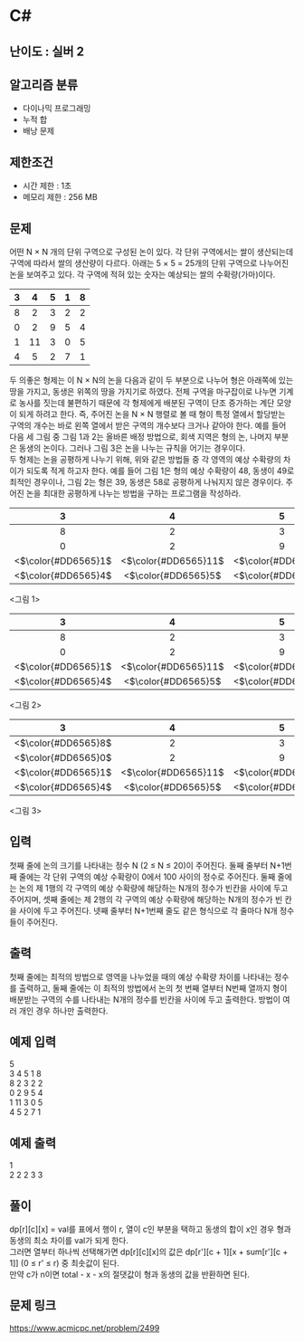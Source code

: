 # C#

## 난이도 : 실버 2

## 알고리즘 분류
  - 다이나믹 프로그래밍
  - 누적 합
  - 배낭 문제

## 제한조건
  - 시간 제한 : 1초
  - 메모리 제한 : 256 MB

## 문제
어떤 N × N 개의 단위 구역으로 구성된 논이 있다. 각 단위 구역에서는 쌀이 생산되는데 구역에 따라서 쌀의 생산량이 다르다. 아래는 5 × 5 = 25개의 단위 구역으로 나누어진 논을 보여주고 있다. 각 구역에 적혀 있는 숫자는 예상되는 쌀의 수확량(가마)이다.<br/>

|3|4|5|1|8|
|:---:|:---:|:---:|:---:|:---:|
|8|2|3|2|2|
|0|2|9|5|4|
|1|11|3|0|5|
|4|5|2|7|1|

두 의좋은 형제는 이 N × N의 논을 다음과 같이 두 부분으로 나누어 형은 아래쪽에 있는 땅을 가지고, 동생은 위쪽의 땅을 가지기로 하였다. 전체 구역을 마구잡이로 나누면 기계로 농사를 짓는데 불편하기 때문에 각 형제에게 배분된 구역이 단조 증가하는 계단 모양이 되게 하려고 한다. 즉, 주어진 논을 N × N 행렬로 볼 때 형이 특정 열에서 할당받는 구역의 개수는 바로 왼쪽 열에서 받은 구역의 개수보다 크거나 같아야 한다. 예를 들어 다음 세 그림 중 그림 1과 2는 올바른 배정 방법으로, 회색 지역은 형의 논, 나머지 부분은 동생의 논이다. 그러나 그림 3은 논을 나누는 규칙을 어기는 경우이다.<br/>
두 형제는 논을 공평하게 나누기 위해, 위와 같은 방법들 중 각 영역의 예상 수확량의 차이가 되도록 적게 하고자 한다. 예를 들어 그림 1은 형의 예상 수확량이 48, 동생이 49로 최적인 경우이나, 그림 2는 형은 39, 동생은 58로 공평하게 나눠지지 않은 경우이다. 주어진 논을 최대한 공평하게 나누는 방법을 구하는 프로그램을 작성하라. <br/>

|3|4|5|1|<$\color{#DD6565}8$|
|:---:|:---:|:---:|:---:|:---:|
|8|2|3|2|<$\color{#DD6565}2$|
|0|2|9|<$\color{#DD6565}5$|<$\color{#DD6565}4$|
|<$\color{#DD6565}1$|<$\color{#DD6565}11$|<$\color{#DD6565}3$|<$\color{#DD6565}0$|<$\color{#DD6565}5$|
|<$\color{#DD6565}4$|<$\color{#DD6565}5$|<$\color{#DD6565}2$|<$\color{#DD6565}7$|<$\color{#DD6565}1$|

<그림 1>

|3|4|5|1|8|
|:---:|:---:|:---:|:---:|:---:|
|8|2|3|2|2|
|0|2|9|<$\color{#DD6565}5$|<$\color{#DD6565}4$|
|<$\color{#DD6565}1$|<$\color{#DD6565}11$|<$\color{#DD6565}3$|<$\color{#DD6565}0$|<$\color{#DD6565}5$|
|<$\color{#DD6565}4$|<$\color{#DD6565}5$|<$\color{#DD6565}2$|<$\color{#DD6565}7$|<$\color{#DD6565}1$|

<그림 2>

|3|4|5|1|8|
|:---:|:---:|:---:|:---:|:---:|
|<$\color{#DD6565}8$|2|3|2|2|
|<$\color{#DD6565}0$|2|9|<$\color{#DD6565}5$|<$\color{#DD6565}4$|
|<$\color{#DD6565}1$|<$\color{#DD6565}11$|<$\color{#DD6565}3$|<$\color{#DD6565}0$|<$\color{#DD6565}5$|
|<$\color{#DD6565}4$|<$\color{#DD6565}5$|<$\color{#DD6565}2$|<$\color{#DD6565}7$|<$\color{#DD6565}1$|

<그림 3>


## 입력
첫째 줄에 논의 크기를 나타내는 정수 N (2 ≤ N ≤ 20)이 주어진다. 둘째 줄부터 N+1번째 줄에는 각 단위 구역의 예상 수확량이 0에서 100 사이의 정수로 주어진다. 둘째 줄에는 논의 제 1행의 각 구역의 예상 수확량에 해당하는 N개의 정수가 빈칸을 사이에 두고 주어지며, 셋째 줄에는 제 2행의 각 구역의 예상 수확량에 해당하는 N개의 정수가 빈 칸을 사이에 두고 주어진다. 넷째 줄부터 N+1번째 줄도 같은 형식으로 각 줄마다 N개 정수들이 주어진다.<br/>


## 출력
첫째 줄에는 최적의 방법으로 영역을 나누었을 때의 예상 수확량 차이를 나타내는 정수를 출력하고, 둘째 줄에는 이 최적의 방법에서 논의 첫 번째 열부터 N번째 열까지 형이 배분받는 구역의 수를 나타내는 N개의 정수를 빈칸을 사이에 두고 출력한다. 방법이 여러 개인 경우 하나만 출력한다.<br/>


## 예제 입력
5<br/>
3 4 5 1 8<br/>
8 2 3 2 2<br/>
0 2 9 5 4<br/>
1 11 3 0 5<br/>
4 5 2 7 1<br/>


## 예제 출력
1<br/>
2 2 2 3 3<br/>


## 풀이
dp[r][c][x] = val를 표에서 행이 r, 열이 c인 부분을 택하고 동생의 합이 x인 경우 형과 동생의 최소 차이를 val가 되게 한다.<br/>
그러면 열부터 하나씩 선택해가면 dp[r][c][x]의 값은 dp[r'][c + 1][x + sum[r'][c + 1]] (0 ≤ r' ≤ r) 중 최솟값이 된다.<br/>
만약 c가 n이면 total - x - x의 절댓값이 형과 동생의 값을 반환하면 된다.<br/>


## 문제 링크
https://www.acmicpc.net/problem/2499